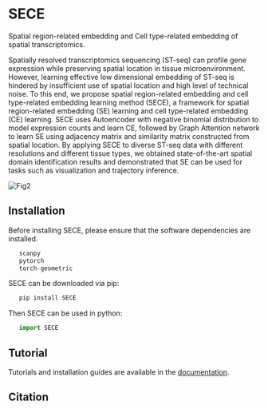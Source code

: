 # SECE
Spatial region-related embedding and Cell type-related embedding of spatial transcriptomics.

Spatially resolved transcriptomics sequencing (ST-seq) can profile gene expression while preserving spatial location in tissue microenvironment. However, learning effective low dimensional embedding of ST-seq is hindered by insufficient use of spatial location and high level of technical noise. To this end, we propose spatial region-related embedding and cell type-related embedding learning method (SECE), a framework for spatial region-related embedding (SE) learning and cell type-related embedding (CE) learning. SECE uses Autoencoder with negative binomial distribution to model expression counts and learn CE, followed by Graph Attention network to learn SE using adjacency matrix and similarity matrix constructed from spatial location. By applying SECE to diverse ST-seq data with different resolutions and different tissue types, we obtained state-of-the-art spatial domain identification results and demonstrated that SE can be used for tasks such as visualization and trajectory inference.

![Fig2](https://user-images.githubusercontent.com/53144397/191158987-a855f2a8-cf23-4930-a209-079b9a6d1f8c.png)


## Installation

Before installing SECE, please ensure that the software dependencies are installed.

```python
   scanpy
   pytorch
   torch-geometric
```
SECE can be downloaded via pip:

```python
   pip install SECE
```
Then SECE can be used in python:

```python
   import SECE
```
## Tutorial

Tutorials and installation guides are available in
    the [documentation](https://sece-tutorial.readthedocs.io/en/latest/Installation.html).

## Citation
